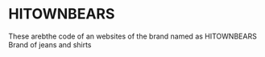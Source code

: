 # HITOWNBEARS
These arebthe code of an websites of the brand named as HITOWNBEARS 
Brand of jeans and shirts